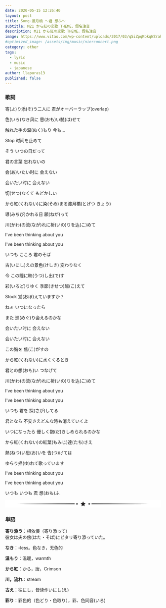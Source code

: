 ```yaml
---
date: 2020-05-15 12:26:40
layout: post
title: Song·渡月橋 〜君 想ふ〜
subtitle: M21 から紅の恋歌 THEME，假名注音
description: M21 から紅の恋歌 THEME，假名注音
image: https://www.vitao.com/wp-content/uploads/2017/03/q5iZpqKbkqWZrak.jpg
#optimized_image: /assets/img/music/nierconcert.png
category: other
tags:
  - lyric
  - music
  - japanese
author: llapuras13
published: false
---
```


### 歌詞

寄(よ)り添(そ)う二人に 君がオーバーラップ(overlap)

色(いろ)なき风に 思(おも)い馳(は)せて

触れた手の温(ぬく)もり 今も…

Stop 时间を止めて

そう いつの日だって

君の言葉 忘れないの

会(あ)いたい时に 会えない

会いたい时に 会えない

切(せつ)なくて もどかしい

から紅(くれない)に染(そめ)まる渡月橋(とげつ きょう)

導(みちび)かれる日 願(ねが)って

川(かわ)の流(なが)れに祈(いの)りを込(こ)めて

I've been thinking about you

I've been thinking about you

いつも こころ 君のそば

古(いにし)えの景色(けしき) 変わりなく

今 この瞳に映(うつ)し出(で)す

彩(いろど)りゆく 季節(きせつ)越(こ)えて

Stock 覚(おぼ)えていますか？

ねぇ いつになったら

また 巡(めぐ)り会えるのかな

会いたい时に 会えない

会いたい时に 会えない

この胸を 焦(こ)がすの

から紅(くれない)に水くくるとき

君との想(おも)い つなげて

川(かわ)の流(なが)れに祈(いの)りを込(こ)めて

I've been thinking about you

I've been thinking about you

いつも 君を 探(さが)してる

君となら 不安さえどんな時も消えていくよ

いつになったら 優しく抱(だ)きしめられるのかな

から紅(くれない)の紅葉(もみじ)達(たち)さえ

熱(ねつ)い思(お)いを 告(つ)げては

ゆらり揺(ゆ)れて歌っています

I've been thinking about you

I've been thinking about you

いつも いつも 君 想(おも)ふ

![](/assets/img/line.png)

### 単語

**寄り添う**：相依偎（寄り添って）<br>
彼女は夫の傍(はた・そば)にピタリ寄り添っていた。

**なき**：-less。色なき，无色的

**温もり**：温暖，warmth

**から紅**：から，唐，Crimson

**川，流れ**：stream

**古え**：往にし，皆读作いにし(え)

**彩り**：彩色的（色どり・色取り），彩、色同音(いろ)



